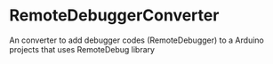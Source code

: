 # RemoteDebuggerConverter
An converter to add debugger codes (RemoteDebugger)  to a Arduino projects that uses RemoteDebug library
